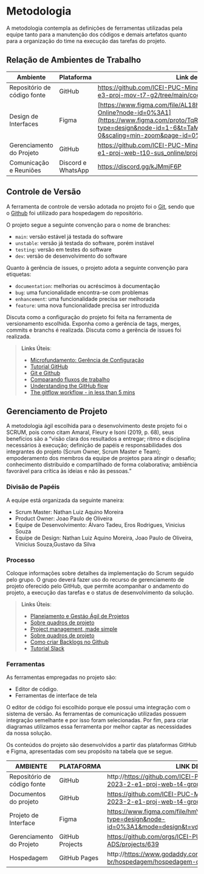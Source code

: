 
# Metodologia

A metodologia contempla as definições de ferramentas utilizadas pela equipe tanto para a manutenção dos códigos e demais artefatos quanto para a organização do time na execução das tarefas do projeto.

## Relação de Ambientes de Trabalho

|Ambiente     | Plataforma  |Link de acesso |
|-------|-------------------------|----|
| Repositório de código fonte | GitHub | https://github.com/ICEI-PUC-Minas-PMV-ADS/pmv-ads-2024-1-e3-proj-mov-t7-g2/tree/main/codigo-fonte |
| Design de Interfaces | Figma | [https://www.figma.com/file/AL18hLgkr8t7kHa3BGKWBq/Sus-Online?node-id=0%3A1](https://www.figma.com/proto/TqRObe05WxsIhUHcQVvYzB/Untitled?type=design&node-id=1-6&t=TaMgpsKrQ0gPQVOd-0&scaling=min-zoom&page-id=0%3A1) |
| Gerenciamento do Projeto | GitHub | [<https://github.com/ICEI-PUC-Minas-PMV-ADS/pmv-ads-2022-1-e1-proj-web-t10-sus_online/projects/1>](https://github.com/ICEI-PUC-Minas-PMV-ADS/pmv-ads-2024-1-e3-proj-mov-t7-g2) |
| Comunicação e Reuniões | Discord e WhatsApp | https://discord.gg/kJMmjF6P|

## Controle de Versão

A ferramenta de controle de versão adotada no projeto foi o
[Git](https://git-scm.com/), sendo que o [Github](https://github.com)
foi utilizado para hospedagem do repositório.

O projeto segue a seguinte convenção para o nome de branches:

- `main`: versão estável já testada do software
- `unstable`: versão já testada do software, porém instável
- `testing`: versão em testes do software
- `dev`: versão de desenvolvimento do software

Quanto à gerência de issues, o projeto adota a seguinte convenção para
etiquetas:

- `documentation`: melhorias ou acréscimos à documentação
- `bug`: uma funcionalidade encontra-se com problemas
- `enhancement`: uma funcionalidade precisa ser melhorada
- `feature`: uma nova funcionalidade precisa ser introduzida

Discuta como a configuração do projeto foi feita na ferramenta de versionamento escolhida. Exponha como a gerência de tags, merges, commits e branchs é realizada. Discuta como a gerência de issues foi realizada.

> **Links Úteis**:
> - [Microfundamento: Gerência de Configuração](https://pucminas.instructure.com/courses/87878/)
> - [Tutorial GitHub](https://guides.github.com/activities/hello-world/)
> - [Git e Github](https://www.youtube.com/playlist?list=PLHz_AreHm4dm7ZULPAmadvNhH6vk9oNZA)
>  - [Comparando fluxos de trabalho](https://www.atlassian.com/br/git/tutorials/comparing-workflows)
> - [Understanding the GitHub flow](https://guides.github.com/introduction/flow/)
> - [The gitflow workflow - in less than 5 mins](https://www.youtube.com/watch?v=1SXpE08hvGs)

## Gerenciamento de Projeto
A metodologia ágil escolhida para o desenvolvimento deste projeto foi o SCRUM, pois como citam Amaral, Fleury e Isoni (2019, p. 68), seus benefícios são a
“visão clara dos resultados a entregar; ritmo e disciplina necessários à execução; definição de papéis e responsabilidades dos integrantes do projeto (Scrum Owner, Scrum Master e Team); empoderamento dos membros da equipe de projetos para atingir o desafio; conhecimento distribuído e compartilhado de forma colaborativa; ambiência favorável para crítica às ideias e não às pessoas.”

### Divisão de Papéis

A equipe está organizada da seguinte maneira:
- Scrum Master: Nathan Luiz Aquino Moreira
- Product Owner: Joao Paulo de Oliveira
- Equipe de Desenvolvimento: Álvaro Tadeu, Eros Rodrigues, Vinicius Souza
- Equipe de Design: Nathan Luiz Aquino Moreira, Joao Paulo de Oliveira, Vinicius Souza,Gustavo da Silva

### Processo

Coloque  informações sobre detalhes da implementação do Scrum seguido pelo grupo. O grupo deverá fazer uso do recurso de gerenciamento de projeto oferecido pelo GitHub, que permite acompanhar o andamento do projeto, a execução das tarefas e o status de desenvolvimento da solução.
 
> **Links Úteis**:
> - [Planejamento e Gestáo Ágil de Projetos](https://pucminas.instructure.com/courses/87878/pages/unidade-2-tema-2-utilizacao-de-ferramentas-para-controle-de-versoes-de-software)
> - [Sobre quadros de projeto](https://docs.github.com/pt/issues/organizing-your-work-with-project-boards/managing-project-boards/about-project-boards)
> - [Project management, made simple](https://github.com/features/project-management/)
> - [Sobre quadros de projeto](https://docs.github.com/pt/github/managing-your-work-on-github/about-project-boards)
> - [Como criar Backlogs no Github](https://www.youtube.com/watch?v=RXEy6CFu9Hk)
> - [Tutorial Slack](https://slack.com/intl/en-br/)

### Ferramentas

As ferramentas empregadas no projeto são:

- Editor de código.
- Ferramentas de interface de tela

O editor de código foi escolhido porque ele possui uma integração com o
sistema de versão. As ferramentas de comunicação utilizadas possuem
integração semelhante e por isso foram selecionadas. Por fim, para criar
diagramas utilizamos essa ferramenta por melhor captar as
necessidades da nossa solução.

Os conteúdos do projeto são desenvolvidos a partir das plataformas GitHub e Figma, apresentadas com seu propósito na tabela que se segue.

| AMBIENTE                            | PLATAFORMA                         | LINK DE ACESSO                         |
|-------------------------------------|------------------------------------|----------------------------------------|
| Repositório de código fonte         | GitHub                             | http://https://github.com/ICEI-PUC-Minas-PMV-ADS/pmv-ads-2023-2-e1-proj-web-t4-group_4/tree/main/codigo-fonte|
| Documentos do projeto               | GitHub                             | https://github.com/ICEI-PUC-Minas-PMV-ADS/pmv-ads-2023-2-e1-proj-web-t4-group_4|
| Projeto de Interface                | Figma                              | https://www.figma.com/file/hmYlDcIeb9Muq5sbxBzTqU/Untitled?type=design&node-id=0%3A1&mode=design&t=vdrOdVf8PzCRIs8Y-1|
| Gerenciamento do Projeto            | GitHub Projects                    | https://github.com/orgs/ICEI-PUC-Minas-PMV-ADS/projects/639|
| Hospedagem                          | GitHub Pages                       | http://https://www.godaddy.com/pt-br/hospedagem/hospedagem-de-sites|
